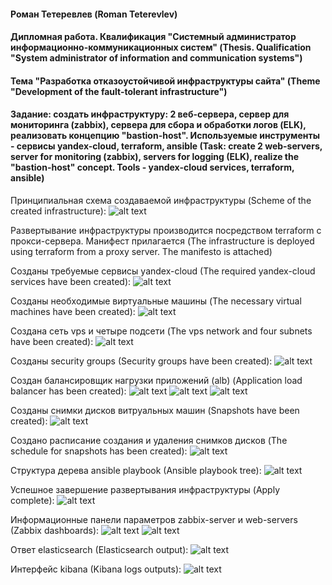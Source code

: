 #### Роман Тетеревлев (Roman Teterevlev)

#### Дипломная работа. Квалификация "Системный администратор информационно-коммуникационных систем" (Thesis. Qualification "System administrator of information and communication systems")

#### Тема "Разработка отказоустойчивой инфраструктуры сайта" (Theme "Development of the fault-tolerant infrastructure")

#### Задание: создать инфраструктуру: 2 веб-сервера, сервер для мониторинга (zabbix), сервера для сбора и обработки логов (ELK), реализовать концепцию "bastion-host". Используемые инструменты - сервисы yandex-cloud, terraform, ansible (Task: create 2 web-servers, server for monitoring (zabbix), servers for logging (ELK), realize the "bastion-host" concept. Tools - yandex-cloud services, terraform, ansible)

Принципиальная схема создаваемой инфраструктуры (Scheme of the created infrastructure):
![alt text](https://github.com/Roman-Teterevlev/SYS-19_diploma/blob/main/ptsc/ptsc_scheme.png)

Развертывание инфраструктуры производится посредством terraform с прокси-сервера. Манифест прилагается (The infrastructure is deployed using terraform from a proxy server. The manifesto is attached)

Созданы требуемые сервисы yandex-cloud (The required yandex-cloud services have been created):
![alt text](https://github.com/Roman-Teterevlev/SYS-19_diploma/blob/main/ptsc/ptsc_services.png)

Созданы необходимые виртуальные машины (The necessary virtual machines have been created):
![alt text](https://github.com/Roman-Teterevlev/SYS-19_diploma/blob/main/ptsc/ptsc_vms.png)

Создана сеть vps и четыре подсети (The vps network and four subnets have been created):
![alt text](https://github.com/Roman-Teterevlev/SYS-19_diploma/blob/main/ptsc/ptsc_vpc.png)

Созданы security groups (Security groups have been created):
![alt text](https://github.com/Roman-Teterevlev/SYS-19_diploma/blob/main/ptsc/ptsc_sgs.png)

Создан балансировщик нагрузки приложений (alb) (Application load balancer has been created):
![alt text](https://github.com/Roman-Teterevlev/SYS-19_diploma/blob/main/ptsc/ptsc_balancer_healthy.png)
![alt text](https://github.com/Roman-Teterevlev/SYS-19_diploma/blob/main/ptsc/ptsc_balancer_1.png)
![alt text](https://github.com/Roman-Teterevlev/SYS-19_diploma/blob/main/ptsc/ptsc_balancer_2.png)

Созданы снимки дисков витруальных машин (Snapshots have been created):
![alt text](https://github.com/Roman-Teterevlev/SYS-19_diploma/blob/main/ptsc/ptsc_snapshots.png)

Создано расписание создания и удаления снимков дисков (The schedule for snapshots has been created):
![alt text](https://github.com/Roman-Teterevlev/SYS-19_diploma/blob/main/ptsc/ptsc_schedule.png)

Структура дерева ansible playbook (Ansible playbook tree):
![alt text](https://github.com/Roman-Teterevlev/SYS-19_diploma/blob/main/ptsc/ptsc_ansible_tree.png)

Успешное завершение развертывания инфраструктуры (Apply complete):
![alt text](https://github.com/Roman-Teterevlev/SYS-19_diploma/blob/main/ptsc/ptsc_local-exec.png)

Информационные панели параметров zabbix-server и web-servers (Zabbix dashboards):
![alt text](https://github.com/Roman-Teterevlev/SYS-19_diploma/blob/main/ptsc/ptsc_dboard_srv.png)
![alt text](https://github.com/Roman-Teterevlev/SYS-19_diploma/blob/main/ptsc/ptsc_dboard_webs.png)

Ответ elasticsearch (Elasticsearch output):
![alt text](https://github.com/Roman-Teterevlev/SYS-19_diploma/blob/main/ptsc/ptsc_elasticsearch.png)

Интерфейс kibana (Kibana logs outputs):
![alt text](https://github.com/Roman-Teterevlev/SYS-19_diploma/blob/main/ptsc/ptsc_kibana.png)

